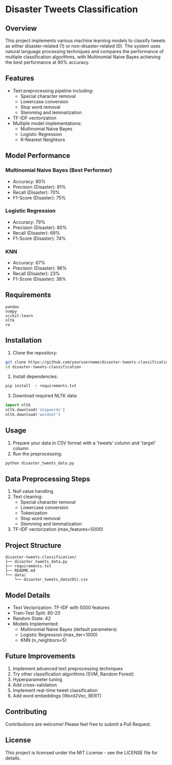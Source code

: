 # Disaster Tweets Classification

## Overview
This project implements various machine learning models to classify tweets as either disaster-related (1) or non-disaster-related (0). The system uses natural language processing techniques and compares the performance of multiple classification algorithms, with Multinomial Naive Bayes achieving the best performance at 80% accuracy.

## Features
- Text preprocessing pipeline including:
  - Special character removal
  - Lowercase conversion
  - Stop word removal
  - Stemming and lemmatization
- TF-IDF vectorization
- Multiple model implementations:
  - Multinomial Naive Bayes
  - Logistic Regression
  - K-Nearest Neighbors

## Model Performance
### Multinomial Naive Bayes (Best Performer)
- Accuracy: 80%
- Precision (Disaster): 81%
- Recall (Disaster): 70%
- F1-Score (Disaster): 75%

### Logistic Regression
- Accuracy: 79%
- Precision (Disaster): 80%
- Recall (Disaster): 69%
- F1-Score (Disaster): 74%

### KNN
- Accuracy: 67%
- Precision (Disaster): 96%
- Recall (Disaster): 23%
- F1-Score (Disaster): 38%

## Requirements
```
pandas
numpy
scikit-learn
nltk
re
```

## Installation
1. Clone the repository:
```bash
git clone https://github.com/yourusername/disaster-tweets-classification.git
cd disaster-tweets-classification
```

2. Install dependencies:
```bash
pip install -r requirements.txt
```

3. Download required NLTK data:
```python
import nltk
nltk.download('stopwords')
nltk.download('wordnet')
```

## Usage
1. Prepare your data in CSV format with a 'tweets' column and 'target' column
2. Run the preprocessing:
```python
python disaster_tweets_data.py
```

## Data Preprocessing Steps
1. Null value handling
2. Text cleaning:
   - Special character removal
   - Lowercase conversion
   - Tokenization
   - Stop word removal
   - Stemming and lemmatization
3. TF-IDF vectorization (max_features=5000)

## Project Structure
```
disaster-tweets-classification/
├── disaster_tweets_data.py
├── requirements.txt
├── README.md
└── data/
    └── disaster_tweets_data(DS).csv
```

## Model Details
- Text Vectorization: TF-IDF with 5000 features
- Train-Test Split: 80-20
- Random State: 42
- Models Implemented:
  - Multinomial Naive Bayes (default parameters)
  - Logistic Regression (max_iter=1000)
  - KNN (n_neighbors=5)

## Future Improvements
1. Implement advanced text preprocessing techniques
2. Try other classification algorithms (SVM, Random Forest)
3. Hyperparameter tuning
4. Add cross-validation
5. Implement real-time tweet classification
6. Add word embeddings (Word2Vec, BERT)

## Contributing
Contributions are welcome! Please feel free to submit a Pull Request.

## License
This project is licensed under the MIT License - see the LICENSE file for details.
